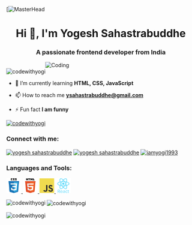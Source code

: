 [![MasterHead](https://1.bp.blogspot.com/-7A4WynwLsMw/XbBpCXG8fHI/AAAAAAAAMt4/uOa1bpLskYgrwGbllhSu2SDj_Mig8SXJQCLcBGAsYHQ/s1600/2000_600px.gif)
<h1 align="center">Hi 👋, I'm Yogesh Sahastrabuddhe</h1>
<h3 align="center">A passionate frontend developer from India</h3>
<img align="right" alt="Coding" width="400" src="https://cdn.dribbble.com/users/1162077/screenshots/3848914/programmer.gif">

<p align="left"> <img src="https://komarev.com/ghpvc/?username=codewithyogi&label=Profile%20views&color=0e75b6&style=flat" alt="codewithyogi" /> </p>



- 🌱 I’m currently learning **HTML, CSS, JavaScript**

- 📫 How to reach me **ysahastrabuddhe@gmail.com**

- ⚡ Fun fact **I am funny**

<p align="left"> <a href="https://github.com/ryo-ma/github-profile-trophy"><img src="https://github-profile-trophy.vercel.app/?username=codewithyogi" alt="codewithyogi" /></a> </p>

<h3 align="left">Connect with me:</h3>
<p align="left">
<a href="https://dev.to/yogesh sahastrabuddhe" target="blank"><img align="center" src="https://raw.githubusercontent.com/rahuldkjain/github-profile-readme-generator/master/src/images/icons/Social/devto.svg" alt="yogesh sahastrabuddhe" height="30" width="40" /></a>
<a href="https://fb.com/yogesh sahastrabuddhe" target="blank"><img align="center" src="https://raw.githubusercontent.com/rahuldkjain/github-profile-readme-generator/master/src/images/icons/Social/facebook.svg" alt="yogesh sahastrabuddhe" height="30" width="40" /></a>
<a href="https://instagram.com/iamyogi1993" target="blank"><img align="center" src="https://raw.githubusercontent.com/rahuldkjain/github-profile-readme-generator/master/src/images/icons/Social/instagram.svg" alt="iamyogi1993" height="30" width="40" /></a>
</p>

<h3 align="left">Languages and Tools:</h3>
<p align="left"> <a href="https://www.w3schools.com/css/" target="_blank" rel="noreferrer"> <img src="https://raw.githubusercontent.com/devicons/devicon/master/icons/css3/css3-original-wordmark.svg" alt="css3" width="40" height="40"/> </a> <a href="https://www.w3.org/html/" target="_blank" rel="noreferrer"> <img src="https://raw.githubusercontent.com/devicons/devicon/master/icons/html5/html5-original-wordmark.svg" alt="html5" width="40" height="40"/> </a> <a href="https://developer.mozilla.org/en-US/docs/Web/JavaScript" target="_blank" rel="noreferrer"> <img src="https://raw.githubusercontent.com/devicons/devicon/master/icons/javascript/javascript-original.svg" alt="javascript" width="40" height="40"/> </a> <a href="https://reactjs.org/" target="_blank" rel="noreferrer"> <img src="https://raw.githubusercontent.com/devicons/devicon/master/icons/react/react-original-wordmark.svg" alt="react" width="40" height="40"/> </a> </p>

<p><img align="left" src="https://github-readme-stats.vercel.app/api/top-langs?username=codewithyogi&show_icons=true&locale=en&layout=compact" alt="codewithyogi" /></p>

<p>&nbsp;<img align="center" src="https://github-readme-stats.vercel.app/api?username=codewithyogi&show_icons=true&locale=en" alt="codewithyogi" /></p>

<p><img align="center" src="https://github-readme-streak-stats.herokuapp.com/?user=codewithyogi&" alt="codewithyogi" /></p>
